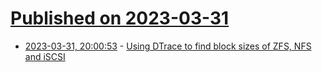 # [Published on 2023-03-31](index.md)

* [2023-03-31, 20:00:53](https://lobste.rs/s/1tmy0w/using_dtrace_find_block_sizes_zfs_nfs) - [Using DTrace to find block sizes of ZFS, NFS and iSCSI](https://axcient.com/blog/using-dtrace-to-find-block-sizes-of-zfs-nfs-and-iscsi/)
